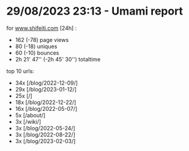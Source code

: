 # 29/08/2023 23:13 - Umami report
for www.shifeiti.com [24h] :

 - 162 (-78) page views
 - 80 (-18) uniques
 - 60 (-10) bounces
 - 2h 21' 47'' (-2h 45' 30'') totaltime


top 10 urls:
 - 34x [/blog/2022-12-09/]
 - 29x [/blog/2023-01-12/]
 - 25x [/]
 - 18x [/blog/2022-12-22/]
 - 16x [/blog/2022-05-07/]
 - 5x [/about/]
 - 3x [/wiki/]
 - 3x [/blog/2022-05-24/]
 - 3x [/blog/2022-08-22/]
 - 3x [/blog/2023-02-03/]


